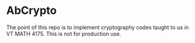 # AbCrypto
The point of this repo is to implement cryptography codes taught to us in VT MATH 4175. This is not for production use.

